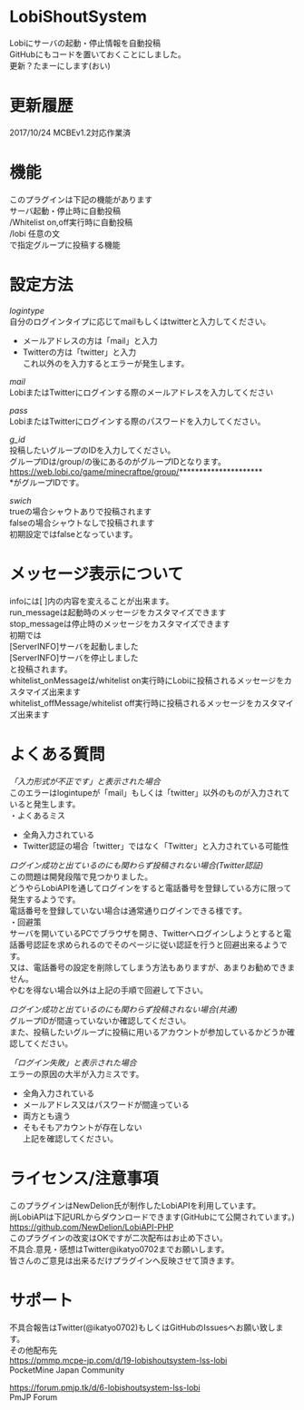 # LobiShoutSystem
Lobiにサーバの起動・停止情報を自動投稿  
GitHubにもコードを置いておくことにしました。  
更新？たまーにします(おい)  

# 更新履歴
2017/10/24 MCBEv1.2対応作業済  

# 機能
このプラグインは下記の機能があります  
サーバ起動・停止時に自動投稿  
/Whitelist on,off実行時に自動投稿  
/lobi 任意の文  
で指定グループに投稿する機能  

# 設定方法  
*logintype*  
自分のログインタイプに応じてmailもしくはtwitterと入力してください。  
* メールアドレスの方は「mail」と入力  
* Twitterの方は「twitter」と入力  
これ以外のを入力するとエラーが発生します。  
  
*mail*  
LobiまたはTwitterにログインする際のメールアドレスを入力してください  
  
*pass*  
LobiまたはTwitterにログインする際のパスワードを入力してください。  
  
*g_id*  
投稿したいグループのIDを入力してください。  
グループIDは/group/の後にあるのがグループIDとなります。  
https://web.lobi.co/game/minecraftpe/group/*********************  
*がグループIDです。  
  
*swich*  
trueの場合シャウトありで投稿されます  
falseの場合シャウトなしで投稿されます  
初期設定ではfalseとなっています。  
  
# メッセージ表示について
infoには[ ]内の内容を変えることが出来ます。  
run_messageは起動時のメッセージをカスタマイズできます  
stop_messageは停止時のメッセージをカスタマイズできます  
初期では  
[ServerINFO]サーバを起動しました  
[ServerINFO]サーバを停止しました  
と投稿されます。  
whitelist_onMessageは/whitelist on実行時にLobiに投稿されるメッセージをカスタマイズ出来ます  
whitelist_offMessage/whitelist off実行時に投稿されるメッセージをカスタマイズ出来ます  

# よくある質問
*「入力形式が不正です」と表示された場合*  
このエラーはlogintupeが「mail」もしくは「twitter」以外のものが入力されていると発生します。  
・よくあるミス  
* 全角入力されている  
* Twitter認証の場合「twitter」ではなく「Twitter」と入力されている可能性  
  
*ログイン成功と出ているのにも関わらず投稿されない場合(Twitter認証)*  
この問題は開発段階で見つかりました。  
どうやらLobiAPIを通してログインをすると電話番号を登録している方に限って発生するようです。  
電話番号を登録していない場合は通常通りログインできる様です。  
・回避策  
サーバを開いているPCでブラウザを開き、Twitterへログインしようとすると電話番号認証を求められるのでそのページに従い認証を行うと回避出来るようです。  
又は、電話番号の設定を削除してしまう方法もありますが、あまりお勧めできません。  
やむを得ない場合以外は上記の手順で回避して下さい。  
  
*ログイン成功と出ているのにも関わらず投稿されない場合(共通)*  
グループIDが間違っていないか確認してください。  
また、投稿したいグループに投稿に用いるアカウントが参加しているかどうか確認してください。  

*「ログイン失敗」と表示された場合*  
エラーの原因の大半が入力ミスです。  
* 全角入力されている  
* メールアドレス又はパスワードが間違っている  
* 両方とも違う  
* そもそもアカウントが存在しない  
上記を確認してください。  
  
# ライセンス/注意事項
このプラグインはNewDelion氏が制作したLobiAPIを利用しています。  
尚LobiAPlは下記URLからダウンロードできます(GitHubにて公開されています。)  
https://github.com/NewDelion/LobiAPI-PHP  
このプラグインの改変はOKですが二次配布はお止め下さい。  
不具合.意見・感想はTwitter@ikatyo0702までお願いします。  
皆さんのご意見は出来るだけプラグインへ反映させて頂きます。  

# サポート
不具合報告はTwitter(@ikatyo0702)もしくはGitHubのIssuesへお願い致します。  
その他配布先  
https://pmmp.mcpe-jp.com/d/19-lobishoutsystem-lss-lobi  
PocketMine Japan Community  
  
https://forum.pmjp.tk/d/6-lobishoutsystem-lss-lobi  
PmJP Forum  
